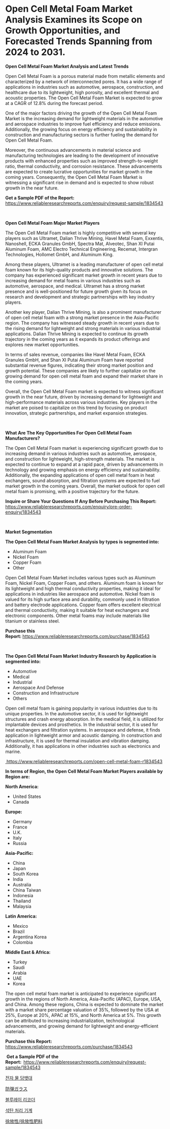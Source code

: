 <p><h1>Open Cell Metal Foam Market Analysis Examines its Scope on Growth Opportunities, and Forecasted Trends Spanning from 2024 to 2031.</h1></p><p><strong>Open Cell Metal Foam Market Analysis and Latest Trends</strong></p>
<p><p>Open Cell Metal Foam is a porous material made from metallic elements and characterized by a network of interconnected pores. It has a wide range of applications in industries such as automotive, aerospace, construction, and healthcare due to its lightweight, high porosity, and excellent thermal and acoustic properties. The Open Cell Metal Foam Market is expected to grow at a CAGR of 12.8% during the forecast period.</p><p>One of the major factors driving the growth of the Open Cell Metal Foam Market is the increasing demand for lightweight materials in the automotive and aerospace industries to improve fuel efficiency and reduce emissions. Additionally, the growing focus on energy efficiency and sustainability in construction and manufacturing sectors is further fueling the demand for Open Cell Metal Foam.</p><p>Moreover, the continuous advancements in material science and manufacturing technologies are leading to the development of innovative products with enhanced properties such as improved strength-to-weight ratio, thermal conductivity, and corrosion resistance. These advancements are expected to create lucrative opportunities for market growth in the coming years. Consequently, the Open Cell Metal Foam Market is witnessing a significant rise in demand and is expected to show robust growth in the near future.</p></p>
<p><strong>Get a Sample PDF of the Report:&nbsp;</strong> <a href="https://www.reliableresearchreports.com/enquiry/request-sample/1834543">https://www.reliableresearchreports.com/enquiry/request-sample/1834543</a></p>
<p>&nbsp;</p>
<p><strong>Open Cell Metal Foam Major Market Players</strong></p>
<p><p>The Open Cell Metal Foam market is highly competitive with several key players such as Ultramet, Dalian Thrive Mining, Havel Metal Foam, Exxentis, Nanoshell, ECKA Granules GmbH, Spectra Mat, Alveotec, Shan XI Putai Aluminum Foam, AMC Electro Technical Engineering, Recemat, Intergran Technologies, Hollomet GmbH, and Aluminum King.</p><p>Among these players, Ultramet is a leading manufacturer of open cell metal foam known for its high-quality products and innovative solutions. The company has experienced significant market growth in recent years due to increasing demand for metal foams in various industries such as automotive, aerospace, and medical. Ultramet has a strong market presence and is well-positioned for future growth given its focus on research and development and strategic partnerships with key industry players.</p><p>Another key player, Dalian Thrive Mining, is also a prominent manufacturer of open cell metal foam with a strong market presence in the Asia-Pacific region. The company has witnessed steady growth in recent years due to the rising demand for lightweight and strong materials in various industrial applications. Dalian Thrive Mining is expected to continue its growth trajectory in the coming years as it expands its product offerings and explores new market opportunities.</p><p>In terms of sales revenue, companies like Havel Metal Foam, ECKA Granules GmbH, and Shan XI Putai Aluminum Foam have reported substantial revenue figures, indicating their strong market position and growth potential. These companies are likely to further capitalize on the growing demand for open cell metal foam and expand their market share in the coming years.</p><p>Overall, the Open Cell Metal Foam market is expected to witness significant growth in the near future, driven by increasing demand for lightweight and high-performance materials across various industries. Key players in the market are poised to capitalize on this trend by focusing on product innovation, strategic partnerships, and market expansion strategies.</p></p>
<p>&nbsp;</p>
<p><strong>What Are The Key Opportunities For Open Cell Metal Foam Manufacturers?</strong></p>
<p><p>The Open Cell Metal Foam market is experiencing significant growth due to increasing demand in various industries such as automotive, aerospace, and construction for lightweight, high-strength materials. The market is expected to continue to expand at a rapid pace, driven by advancements in technology and growing emphasis on energy efficiency and sustainability. Additionally, the expanding applications of open cell metal foam in heat exchangers, sound absorption, and filtration systems are expected to fuel market growth in the coming years. Overall, the market outlook for open cell metal foam is promising, with a positive trajectory for the future.</p></p>
<p><strong>Inquire or Share Your Questions If Any Before Purchasing This Report:</strong> <a href="https://www.reliableresearchreports.com/enquiry/pre-order-enquiry/1834543">https://www.reliableresearchreports.com/enquiry/pre-order-enquiry/1834543</a></p>
<p>&nbsp;</p>
<p><strong>Market Segmentation</strong></p>
<p><strong>The Open Cell Metal Foam Market Analysis by types is segmented into:</strong></p>
<p><ul><li>Aluminum Foam</li><li>Nickel Foam</li><li>Copper Foam</li><li>Other</li></ul></p>
<p><p>Open Cell Metal Foam Market includes various types such as Aluminum Foam, Nickel Foam, Copper Foam, and others. Aluminum foam is known for its lightweight and high thermal conductivity properties, making it ideal for applications in industries like aerospace and automotive. Nickel foam is valued for its high surface area and durability, commonly used in filtration and battery electrode applications. Copper foam offers excellent electrical and thermal conductivity, making it suitable for heat exchangers and electronic components. Other metal foams may include materials like titanium or stainless steel.</p></p>
<p><strong>Purchase this Report:&nbsp;</strong><a href="https://www.reliableresearchreports.com/purchase/1834543">https://www.reliableresearchreports.com/purchase/1834543</a></p>
<p>&nbsp;</p>
<p><strong>The Open Cell Metal Foam Market Industry Research by Application is segmented into:</strong></p>
<p><ul><li>Automotive</li><li>Medical</li><li>Industrial</li><li>Aerospace And Defense</li><li>Construction and Infrastructure</li><li>Others</li></ul></p>
<p><p>Open cell metal foam is gaining popularity in various industries due to its unique properties. In the automotive sector, it is used for lightweight structures and crash energy absorption. In the medical field, it is utilized for implantable devices and prosthetics. In the industrial sector, it is used for heat exchangers and filtration systems. In aerospace and defense, it finds application in lightweight armor and acoustic damping. In construction and infrastructure, it is used for thermal insulation and vibration damping. Additionally, it has applications in other industries such as electronics and marine.</p></p>
<p><a href="https://www.reliableresearchreports.com/open-cell-metal-foam-r1834543">&nbsp;https://www.reliableresearchreports.com/open-cell-metal-foam-r1834543</a></p>
<p><strong>In terms of Region, the Open Cell Metal Foam Market Players available by Region are:</strong></p>
<p>
    <p> <strong> North America: </strong>
        <ul>
            <li>United States</li>
            <li>Canada</li>
        </ul>
        </p> 
    <p> <strong> Europe: </strong>
        <ul>
            <li>Germany</li>
            <li>France</li>
            <li>U.K.</li>
            <li>Italy</li>
            <li>Russia</li>
        </ul>
        </p> 
    <p> <strong> Asia-Pacific: </strong>
        <ul>
            <li>China</li>
            <li>Japan</li>
            <li>South Korea</li>
            <li>India</li>
            <li>Australia</li>
            <li>China Taiwan</li>
            <li>Indonesia</li>
            <li>Thailand</li>
            <li>Malaysia</li>
        </ul>
        </p> 
    <p> <strong> Latin America: </strong>
        <ul>
            <li>Mexico</li>
            <li>Brazil</li>
            <li>Argentina Korea</li>
            <li>Colombia</li>
        </ul>
        </p> 
    <p> <strong> Middle East & Africa: </strong>
        <ul>
            <li>Turkey</li>
            <li>Saudi</li>
            <li>Arabia</li>
            <li>UAE</li>
            <li>Korea</li>
        </ul>
    </p>
    </p>
<p><p>The open cell metal foam market is anticipated to experience significant growth in the regions of North America, Asia-Pacific (APAC), Europe, USA, and China. Among these regions, China is expected to dominate the market with a market share percentage valuation of 35%, followed by the USA at 25%, Europe at 20%, APAC at 15%, and North America at 5%. This growth can be attributed to increasing industrialization, technological advancements, and growing demand for lightweight and energy-efficient materials.</p></p>
<p><strong>Purchase this Report: </strong><a href="https://www.reliableresearchreports.com/purchase/1834543">https://www.reliableresearchreports.com/purchase/1834543</a></p>
<p>&nbsp;<strong>Get a Sample PDF of the Report:&nbsp;&nbsp;</strong><a href="https://www.reliableresearchreports.com/enquiry/request-sample/1834543">https://www.reliableresearchreports.com/enquiry/request-sample/1834543</a></p>
<p><strong></strong></p>
<p><p><a href="https://medium.com/@emmareed1901/%EC%9D%BC%EB%A0%89%ED%8A%B8%EB%A1%9C%EB%8B%89-%ED%9B%84%EC%B9%B4-%EC%8B%9C%EC%9E%A5%EC%9D%80-2024%EB%85%84%EB%B6%80%ED%84%B0-2031%EB%85%84%EA%B9%8C%EC%A7%80-%EC%9D%98-cagr%EB%A1%9C-%EC%84%B1%EC%9E%A5%ED%95%A0-%EA%B2%83%EC%9C%BC%EB%A1%9C-%EC%A0%84%EB%A7%9D%EB%90%98%EB%A9%B0-%EC%8B%9C%EC%9E%A5%EC%9D%98-%ED%8A%B8%EB%A0%8C%EB%93%9C-%EB%B6%84%EC%84%9D%EC%9D%80-%EC%9D%91%EC%9A%A9-%ED%94%84%EB%A1%9C%EA%B7%B8%EB%9E%A8-%EC%A7%80%EC%97%AD%EC%A0%81-%EC%A0%84%EB%A7%9D-%EB%B0%8F-%EC%88%98%EC%9D%B5%EC%9D%84-%EC%A4%91%EC%8B%AC%EC%9C%BC%EB%A1%9C-%EC%A7%84%ED%96%89%EB%90%A0-%EA%B2%83%EC%9E%85%EB%8B%88%EB%8B%A4-33dc6a46b4bb">전자 물 담뱃대</a></p><p><a href="https://medium.com/@annchovey2023/%E5%BC%BE%E4%B8%B8%E3%82%92%E9%98%B2%E3%81%90%E3%82%AC%E3%83%A9%E3%82%B9%E5%B8%82%E5%A0%B4%E3%81%AE%E3%83%88%E3%83%AC%E3%83%B3%E3%83%89%E3%81%A8%E5%88%86%E6%9E%90-%E5%B0%86%E6%9D%A5%E3%81%AE%E6%88%90%E9%95%B7%E3%81%AE%E3%81%9F%E3%82%81%E3%81%AE%E6%A9%9F%E4%BC%9A%E3%81%A8%E8%AA%B2%E9%A1%8C-2024%E5%B9%B4-2031%E5%B9%B4-919af01e2fef">防弾ガラス</a></p><p><a href="https://medium.com/@drewbarton1911/%EB%B8%94%EB%A3%A8%EB%A0%88%EC%9D%B4-%EB%A0%88%EC%BD%94%EB%8D%94-%EC%8B%9C%EC%9E%A5-%EA%B7%9C%EB%AA%A8%EB%8A%94-%EC%97%B0%ED%8F%89%EA%B7%A0-%EC%84%B1%EC%9E%A5%EB%A5%A0-%EB%A1%9C-%EC%84%B1%EC%9E%A5%ED%95%98%EA%B3%A0-%EC%9E%88%EC%9C%BC%EB%A9%B0-%EC%9D%B4-%EB%B3%B4%EA%B3%A0%EC%84%9C%EB%8A%94-%EC%8B%9C%EC%9E%A5-%EC%84%B8%EB%B6%84%ED%99%94-%EC%84%B1%EC%9E%A5-%EB%B0%8F-2024%EB%85%84%EB%B6%80%ED%84%B0-2031%EB%85%84%EA%B9%8C%EC%A7%80%EC%9D%98-%EC%98%88%EC%B8%A1%EC%9D%84-%ED%8F%AC%ED%95%A8%ED%95%9C-%EB%B6%84%EC%84%9D%EC%9D%84-%EB%8B%A4%EB%A3%B9%EB%8B%88%EB%8B%A4-f5ba24161ce2">블루레이 리코더</a></p><p><a href="https://github.com/regina00882/Market-Research-Report-List-1/blob/main/1140740140168.md">석탄 처리 기계</a></p><p><a href="https://medium.com/@annchovey2023/%E9%81%85%E5%BB%B6-%E5%88%B6%E5%BE%A1%E6%94%BE%E5%87%BA%E8%82%A5%E6%96%99%E5%B8%82%E5%A0%B4%E4%BA%88%E6%B8%AC-%E5%B8%82%E5%A0%B4%E5%8B%95%E5%90%91%E3%81%8A%E3%82%88%E3%81%B3%E5%BD%B1%E9%9F%BF%E5%88%86%E6%9E%90-2024%E5%B9%B4-2031%E5%B9%B4-a1137c5b9de3">徐放性/徐放性肥料</a></p></p>
